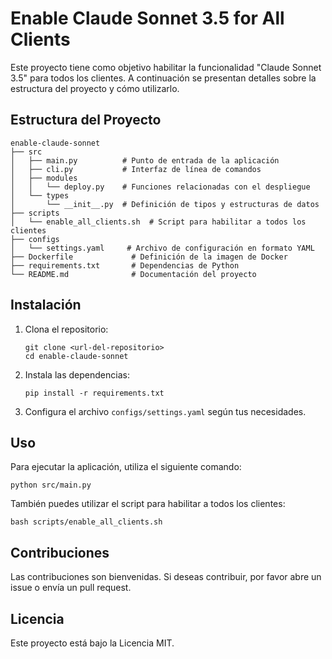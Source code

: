 # Enable Claude Sonnet 3.5 for All Clients

Este proyecto tiene como objetivo habilitar la funcionalidad "Claude Sonnet 3.5" para todos los clientes. A continuación se presentan detalles sobre la estructura del proyecto y cómo utilizarlo.

## Estructura del Proyecto

```
enable-claude-sonnet
├── src
│   ├── main.py          # Punto de entrada de la aplicación
│   ├── cli.py           # Interfaz de línea de comandos
│   ├── modules
│   │   └── deploy.py    # Funciones relacionadas con el despliegue
│   └── types
│       └── __init__.py  # Definición de tipos y estructuras de datos
├── scripts
│   └── enable_all_clients.sh  # Script para habilitar a todos los clientes
├── configs
│   └── settings.yaml     # Archivo de configuración en formato YAML
├── Dockerfile             # Definición de la imagen de Docker
├── requirements.txt       # Dependencias de Python
└── README.md              # Documentación del proyecto
```

## Instalación

1. Clona el repositorio:
   ```
   git clone <url-del-repositorio>
   cd enable-claude-sonnet
   ```

2. Instala las dependencias:
   ```
   pip install -r requirements.txt
   ```

3. Configura el archivo `configs/settings.yaml` según tus necesidades.

## Uso

Para ejecutar la aplicación, utiliza el siguiente comando:
```
python src/main.py
```

También puedes utilizar el script para habilitar a todos los clientes:
```
bash scripts/enable_all_clients.sh
```

## Contribuciones

Las contribuciones son bienvenidas. Si deseas contribuir, por favor abre un issue o envía un pull request.

## Licencia

Este proyecto está bajo la Licencia MIT.